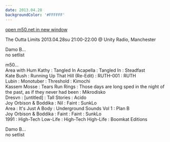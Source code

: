 ```yaml
---
date: 2013.04.28
backgroundColor: '#FFFFFF'
---
```


[open m50.net in new window  
](http://m50.net/)

The Outta Limits 2013.04.28su 21:00-22:00 @ Unity Radio, Manchester  

Damo B...  
no setlist  

m50...  
Area with Hum Kathy : Tangled In Acapella : Tangled In : Steadfast  
Kate Bush : Running Up That Hill (Re-Edit) : RUTH-001 : RUTH  
Lubin : Monotuber : Threshold : Kimochi  
Kassem Mosse : Tears Run Rings : Those days are long sped in the night of the past, as if they never had been : Mikrodisko  
Dresvn : \[untitled\] : Tall Stories : Acido  
Joy Orbison & Boddika : Nil : Faint : SunkLo  
Area : It's Just A Body : Underground Sounds Vol 1 : Plan B  
Joy Orbison & Boddika : Faint : Faint : SunkLo  
1991 : High-Tech Low-Life : High-Tech High-Life : Boomkat Editions  

Damo B...  
no setlist